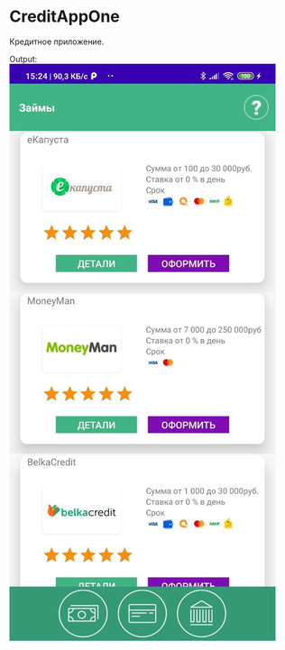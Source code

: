 # CreditAppOne
Кредитное приложение.


Output:
![alt text](https://github.com/Himbery/CreditAppOne/blob/master/1.jpg )
